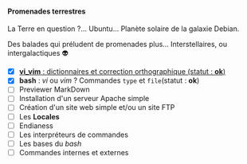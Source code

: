#### Promenades terrestres

La Terre en question ?... Ubuntu... Planète solaire de la galaxie Debian.

Des balades qui préludent de promenades plus... Interstellaires, ou intergalactiques :alien:

- [X] [**vi_vim** : dictionnaires et correction orthographique (statut : **ok**)](https://github.com/Kiweedoo/kiweed/blob/master/Promenades_Terrestres/vi_vim/vi_dicos_correction_ortho.md)
- [x] **bash** : *vi* ou *vim* ? Commandes `type` et `file`(statut : **ok**)
- [ ] Previewer MarkDown
- [ ] Installation d'un serveur Apache simple
- [ ] Création d'un site web simple et/ou un site FTP
- [ ] Les **Locales**
- [ ] Endianess
- [ ] Les interpréteurs de commandes
- [ ] Les bases du *bash*
- [ ] Commandes internes et externes
